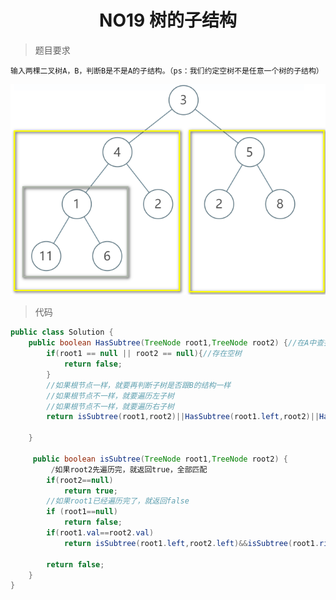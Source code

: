 # <center> NO19 树的子结构
> 题目要求

    输入两棵二叉树A，B，判断B是不是A的子结构。（ps：我们约定空树不是任意一个树的子结构）

<center><img src = "img/09.png"></center>

> 代码

```java 
public class Solution {
    public boolean HasSubtree(TreeNode root1,TreeNode root2) {//在A中查找与B的根节点一样的节点
        if(root1 == null || root2 == null){//存在空树
            return false;
        }
        //如果根节点一样，就要再判断子树是否跟B的结构一样
        //如果根节点不一样，就要遍历左子树
        //如果根节点不一样，就要遍历右子树
        return isSubtree(root1,root2)||HasSubtree(root1.left,root2)||HasSubtree(root1.right,root2);

    }

     public boolean isSubtree(TreeNode root1,TreeNode root2) {
         /如果root2先遍历完，就返回true，全部匹配
        if(root2==null)
            return true;
        //如果root1已经遍历完了，就返回false
        if (root1==null)
            return false;
        if(root1.val==root2.val)
            return isSubtree(root1.left,root2.left)&&isSubtree(root1.right,root2.right);
         
        return false;
    }
}
```